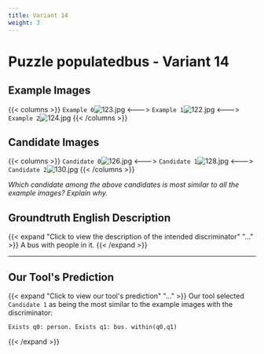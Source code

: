 ```yaml
---
title: Variant 14
weight: 3
---
```


# Puzzle populatedbus - Variant 14

## Example Images
{{< columns >}}
`Example 0`![123.jpg](/natscene_data/images/123.jpg)
<--->
`Example 1`![122.jpg](/natscene_data/images/122.jpg)
<--->
`Example 2`![124.jpg](/natscene_data/images/124.jpg)
{{< /columns >}}

## Candidate Images
{{< columns >}}
`Candidate 0`![126.jpg](/natscene_data/images/126.jpg)
<--->
`Candidate 1`![128.jpg](/natscene_data/images/128.jpg)
<--->
`Candidate 2`![130.jpg](/natscene_data/images/130.jpg)
{{< /columns >}}

*Which candidate among the above candidates is most similar to all the example images? Explain why.*

## Groundtruth English Description

{{< expand "Click to view the description of the intended discriminator" "..." >}}
A bus with people in it.
{{< /expand >}}

---



## Our Tool's Prediction

{{< expand "Click to view our tool's prediction" "..." >}}
Our tool selected `Candidate 1` as being the most similar to the example images with the discriminator:
```plaintext
Exists q0: person. Exists q1: bus. within(q0,q1)
```
{{< /expand >}}
